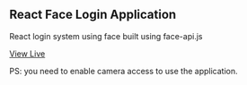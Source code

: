 ## React Face Login Application

React login system using face built using face-api.js

[View Live](https://face-app-pi.vercel.app/)

PS: you need to enable camera access to use the application.

